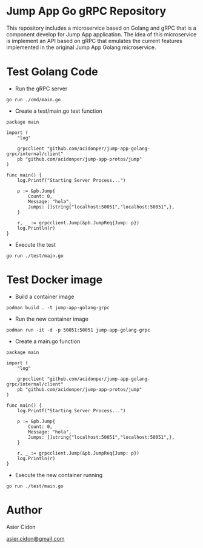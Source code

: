 # Jump App Go gRPC Repository

This repository includes a microservice based on Golang and gRPC that is a component develop for Jump App application. The idea of this microservice is implement an API based on gRPC that emulates the current features implemented in the original Jump App Golang microservice.

# Test Golang Code

- Run the gRPC server

```$bash
go run ./cmd/main.go
```

- Create a test/main.go test function

```$bash
package main

import (
	"log"

	grpcclient "github.com/acidonper/jump-app-golang-grpc/internal/client"
	pb "github.com/acidonper/jump-app-protos/jump"
)

func main() {
	log.Printf("Starting Server Process...")

	p := &pb.Jump{
		Count: 0,
		Message: "hola",
		Jumps: []string{"localhost:50051","localhost:50051",},
	}

	r, _ := grpcclient.Jump(&pb.JumpReq{Jump: p})
	log.Println(r)
}
```

- Execute the test

```$bash
go run ./test/main.go
```

# Test Docker image

- Build a container image

```$bash
podman build . -t jump-app-golang-grpc
```

- Run the new container image

```$bash
podman run -it -d -p 50051:50051 jump-app-golang-grpc
```

- Create a main.go function

```$bash
package main

import (
	"log"

	grpcclient "github.com/acidonper/jump-app-golang-grpc/internal/client"
	pb "github.com/acidonper/jump-app-protos/jump"
)

func main() {
	log.Printf("Starting Server Process...")

	p := &pb.Jump{
		Count: 0,
		Message: "hola",
		Jumps: []string{"localhost:50051","localhost:50051",},
	}

	r, _ := grpcclient.Jump(&pb.JumpReq{Jump: p})
	log.Println(r)
}
```

- Execute the new container running

```$bash
go run ./test/main.go
```


# Author

Asier Cidon

asier.cidon@gmail.com
